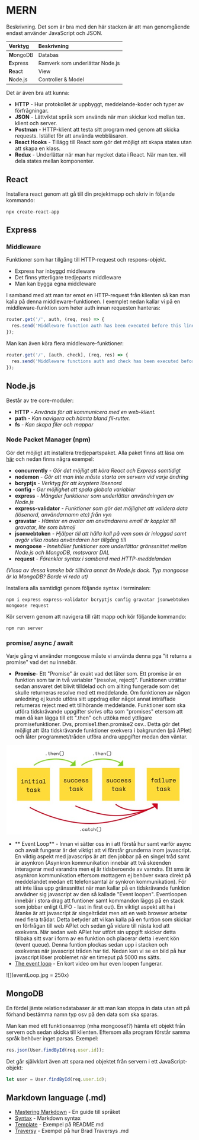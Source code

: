 # MERN

Beskrivning. Det som är bra med den här stacken är att man genomgående endast använder JavaScript och JSON.

Verktyg | Beskrivning
:--- | :---
**M**ongoDB | Databas
**E**xpress | Ramverk som underlättar Node.js
**R**eact   | View
**N**ode.js | Controller & Model

Det är även bra att kunna:
* **HTTP** - Hur protokollet är uppbyggt, meddelande-koder och typer av förfrågningar.
* **JSON** - Lättviktat språk som används när man skickar kod mellan tex. klient och server.
* **Postman** - HTTP-klient att testa sitt program med genom att skicka requests. Istället för att använda webbläsaren.
* **React Hooks** - Tillägg till React som gör det möjligt att skapa states utan att skapa en klass.
* **Redux** - Underlättar när man har mycket data i React. När man tex. vill dela states mellan komponenter.

## React
Installera react genom att gå till din projektmapp och skriv in följande kommando:
```
npx create-react-app
```

## Express


### Middleware
Funktioner som har tillgång till HTTP-request och respons-objekt. 
* Express har inbyggd middleware
* Det finns ytterligare tredjeparts middleware
* Man kan bygga egna middleware

I samband med att man tar emot en HTTP-request från klienten så kan man kalla på denna middleware-funktionen. I exemplet nedan kallar vi på en middleware-funktion som heter auth innan requesten hanteras:
```javascript
router.get('/', auth, (req, res) => {
  res.send('Middleware function auth has been executed before this line');
});
```
Man kan även köra flera middleware-funktioner:

```javascript
router.get('/', [auth, check], (req, res) => {
  res.send('Middleware functions auth and check has been executed before this line');
});
```
## Node.js
Består av tre core-moduler:
* **HTTP** *- Används för att kommunicera med en web-klient.*
* **path** *- Kan navigera och hämta bland fil-rutter.*
* **fs** *- Kan skapa filer och mappar*

### Node Packet Manager (npm)
Gör det möjligt att installera tredjepartspaket. Alla paket finns att läsa om [här](https://www.npmjs.com/)  och nedan finns några exempel:
* **concurrently** *- Gör det möjligt att köra React och Express samtidigt*
* **nodemon** *- Gör att man inte måste starta om servern vid varje ändring*
* **bcryptjs** *- Verktyg för att kryptera lösenord*
* **config** *- Ger möjlighet att spala globala variabler*
* **express** *- Mängder funktioner som underlättar användningen av Node.js*
* **express-validator** *- Funktioner som gör det möjlighet att validera data (lösenord, användarnamn etc) från vyn*
* **gravatar** *- Hämtar en avatar om användarens email är kopplat till gravatar, lite som bitmoji*
* **jsonwebtoken** *- Hjälper till att hålla koll på vem som är inloggad samt avgör vilka routes användaren har tillgång till*
* **mongoose** *- Innehåller funktioner som underlättar gränssnittet mellan Node.js och MongoDB, motsvarar DAL*
* **request** *- Förenklar syntax i samband med HTTP-meddelanden*

*(Vissa av dessa kanske bör tillhöra annat än Node.js dock. Typ mongoose är la MongoDB? Borde vi reda ut)*

Installera alla samtidigt genom följande syntax i terminalen:
```
npm i express express-validator bcryptjs config gravatar jsonwebtoken mongoose request
```
Kör servern genom att navigera till rätt mapp och kör följande kommando:
```
npm run server
```

### promise/ async / await
Varje gång vi använder mongoose måste vi använda denna pga "it returns a promise" vad det nu innebär.
* **Promise**- Ett "Promise" är exakt vad det låter som. Ett promise är en funktion som tar in två variabler "(resolve, reject)". Funktionen uträttar sedan ansvaret det blivit tilldelad och om allting fungerade som det skulle returneras resolve med ett meddelande. Om funktionen av någon anledning ej kunde utföra sitt uppdrag eller något annat inträffade returneras reject med ett tillhörande meddelande. Funktioner som ska utföra tidskrävande uppgifter skrivs ofta som "promises" etersom att man då kan lägga till ett ".then" och uttöka med yttligare promisefunktioner. Dvs, promise1.then.promise2 osv.. Detta gör det möjligt att låta tidskrävande funktioner exekvera i bakgrunden (på APIet) och låter programmet/tråden utföra andra uppgifter medan den väntar.

![](promise.jpg)

* ** Event Loop** - Innan vi sätter oss in i att förstå hur samt varför async och await fungerar är det viktigt att vi förstår grunderna inom javascript. En viktig aspekt med javascrips är att den jobbar på en singel tråd samt är asynkron (Asynkron kommunikation innebär att två skeenden interagerar med varandra men ej är tidsberoende av varndra. Ett sms är asynkron kommunikation eftersom mottagern ej behöver svara direkt på meddelandet medan ett telefonsamtal är synkron kommunikation). För att inte låsa upp gränssnittet när man kallar på en tidskrävande funktion anvädner sig javascript av den så kallade "Event loopen". Eventloopen innebär i stora drag att funtioner samt kommandon läggs på en stack som jobbar enligt (LIFO - last in first out). En viktigt aspekt att ha i åtanke är att javascript är singeltrådat men att en web browser arbetar med flera trådar. Detta betyder att vi kan kalla på en funtion som skickar en förfrågan till web APIet och sedan gå vidare till nästa kod att exekvera. När sedan web APIet har utfört sin uppgift skickar detta tillbaka sitt svar i form av en funktion och placerar detta i event kön (event queue). Denna funtion plockas sedan upp i stacken och exekveras när javascript tråden har tid. Nedan kan vi se en bild på hur javascript löser problemet när en timeput på 5000 ms sätts. 
* [The event loop](https://www.youtube.com/watch?v=XzXIMZMN9k4/) - En kort video om hur even loopen fungerar.

![](eventLoop.jpg = 250x)

## MongoDB

En fördel jämte relationsdatabaser är att man kan stoppa in data utan att på förhand bestämma namn typ osv på den data som ska sparas.

Man kan med ett funktionsanrop (mha mongoose!?) hämta ett objekt från servern och sedan skicka till klienten. Eftersom alla program förstår samma språk behöver inget parsas. Exempel:

```javascript
res.json(User.findById(req.user.id));
```

Det går självklart även att spara ned objektet från servern i ett JavaScript-objekt:

```javascript
let user = User.findById(req.user.id);
```

## Markdown language (.md)

* [Mastering Markdown](https://guides.github.com/features/mastering-markdown/) - En guide till språket
* [Syntax](https://github.com/adam-p/markdown-here/wiki/Markdown-Cheatsheet) - Markdown syntax
* [Template](https://gist.github.com/PurpleBooth/109311bb0361f32d87a2) - Exempel på README.md
* [Traversy](https://gist.github.com/bradtraversy/c831baaad44343cc945e76c2e30927b3) - Exempel på hur Brad Traversys .md
